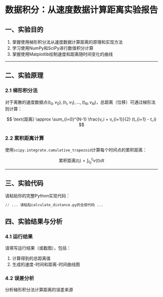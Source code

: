 # 数据积分：从速度数据计算距离实验报告

## 一、实验目的

1. 掌握使用梯形积分法从速度数据计算距离的原理和实现方法
2. 学习使用NumPy和SciPy进行数值积分计算
3. 掌握使用Matplotlib绘制速度和距离随时间变化的曲线

---

## 二、实验原理

### 2.1 梯形积分法

对于离散的速度数据点$(t_0,v_0),(t_1,v_1),...,(t_N,v_N)$，总距离（位移）可通过梯形法则计算：

$$
\text{距离} \approx \sum_{i=0}^{N-1} \frac{v_i + v_{i+1}}{2} (t_{i+1} - t_i)
$$

### 2.2 累积距离计算

使用`scipy.integrate.cumulative_trapezoid`计算每个时间点的累积距离：

$$
\text{累积距离}(t_i) = \int_{t_0}^{t_i} v(t)dt
$$

---

## 三、实验代码

请粘贴你的完整Python实现代码：

```python
// ... 请粘贴calculate_distance.py的全部代码 ...
```
## 四、实验结果与分析
### 4.1 运行结果
请填写运行结果（或截图），包括：

1. 计算得到的总距离值
2. 生成的速度-时间和距离-时间曲线图

### 4.2 误差分析
分析梯形积分法计算距离的误差来源

